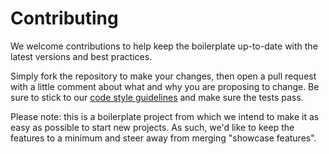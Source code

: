 # Contributing

We welcome contributions to help keep the boilerplate up-to-date with the latest versions and best practices.

Simply fork the repository to make your changes, then open a pull request with a little comment about what and why you are proposing to change.
Be sure to stick to our [code style guidelines](https://github.com/ribot/android-guidelines) and make sure the tests pass.

Please note: this is a boilerplate project from which we intend to make it as easy as possible to start new projects. As such, we'd like to keep the features to a minimum and steer away from merging "showcase features".